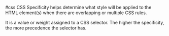 #css 
CSS Specificity helps determine what style will be applied to the HTML element(s) when there are overlapping or multiple CSS rules.

It is a value or weight assigned to a CSS selector. The higher the specificity, the more precedence the selector has.

